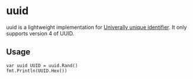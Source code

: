 # uuid

uuid is a lightweight implementation for [Univerally unique identifier](http://en.wikipedia.org/wiki/Universally_unique_identifier).
It only supports version 4 of UUID.

## Usage

    var uuid UUID = uuid.Rand()
    fmt.Println(UUID.Hex())

